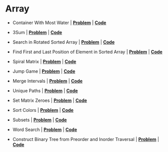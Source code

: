 # Array

* Container With Most Water | [**Problem**](https://leetcode.com/problems/container-with-most-water) | [**Code**](https://github.com/Ankesh11/LeetCode/blob/main/Array/container_with_most_water.cpp)

* 3Sum | [**Problem**](https://leetcode.com/problems/3sum) | [**Code**](https://github.com/Ankesh11/LeetCode/blob/main/Array/3sum.cpp)

* Search in Rotated Sorted Array | [**Problem**](https://leetcode.com/problems/search-in-rotated-sorted-array) | [**Code**](https://github.com/Ankesh11/LeetCode/blob/main/Array/search_in_rotated_sorted_array.cpp)

* Find First and Last Position of Element in Sorted Array | [**Problem**](https://leetcode.com/problems/find-first-and-last-position-of-element-in-sorted-array) | [**Code**](https://github.com/Ankesh11/LeetCode/blob/main/Array/find_first_and_last_position_of_element_in_sorted_array.cpp)

* Spiral Matrix | [**Problem**](https://leetcode.com/problems/spiral-matrix) | [**Code**](https://github.com/Ankesh11/LeetCode/blob/main/Array/spiral_matrix.cpp)

* Jump Game | [**Problem**](https://leetcode.com/problems/jump-game) | [**Code**](https://github.com/Ankesh11/LeetCode/blob/main/Array/jump_game.cpp)

* Merge Intervals | [**Problem**](https://leetcode.com/problems/merge-intervals) | [**Code**](https://github.com/Ankesh11/LeetCode/blob/main/Array/merge_intervals.cpp)

* Unique Paths | [**Problem**](https://leetcode.com/problems/unique-paths) | [**Code**](https://github.com/Ankesh11/LeetCode/blob/main/Array/unique_paths.cpp)

* Set Matrix Zeroes | [**Problem**](https://leetcode.com/problems/set-matrix-zeroes) | [**Code**](https://github.com/Ankesh11/LeetCode/blob/main/Array/set_matrix_zeroes.cpp)

* Sort Colors | [**Problem**](https://leetcode.com/problems/sort-colors) | [**Code**](https://github.com/Ankesh11/LeetCode/blob/main/Array/sort_colors.cpp)

* Subsets | [**Problem**](https://leetcode.com/problems/subsets) | [**Code**](https://github.com/Ankesh11/LeetCode/blob/main/Array/subsets.cpp)

* Word Search | [**Problem**](https://leetcode.com/problems/word-search) | [**Code**](https://github.com/Ankesh11/LeetCode/blob/main/Array/word_search.cpp)

* Construct Binary Tree from Preorder and Inorder Traversal | [**Problem**](https://leetcode.com/problems/construct-binary-tree-from-preorder-and-inorder-traversal) | [**Code**](https://github.com/Ankesh11/LeetCode/blob/main/Array/construct_binary_tree_from_preorder_and_inorder_traversal.cpp)